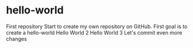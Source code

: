 # hello-world
First repository
Start to create my own repository on GitHub.
First goal is to create a hello-world
Hello World 2
Hello World 3
Let's commit even more changes
